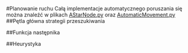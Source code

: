 #Planowanie ruchu
Całą implementacje automatycznego poruszania się można znaleźć w plikach
[AStarNode.py](https://git.wmi.amu.edu.pl/s444409/DSZI_Survival/src/development/src/Al/AStarNode.py)
oraz [AutomaticMovement.py](https://git.wmi.amu.edu.pl/s444409/DSZI_Survival/src/development/src/Al/AutomaticMovement.py)
##Pętla główna strategii przeszukiwania

##Funkcja następnika

##Heurystyka